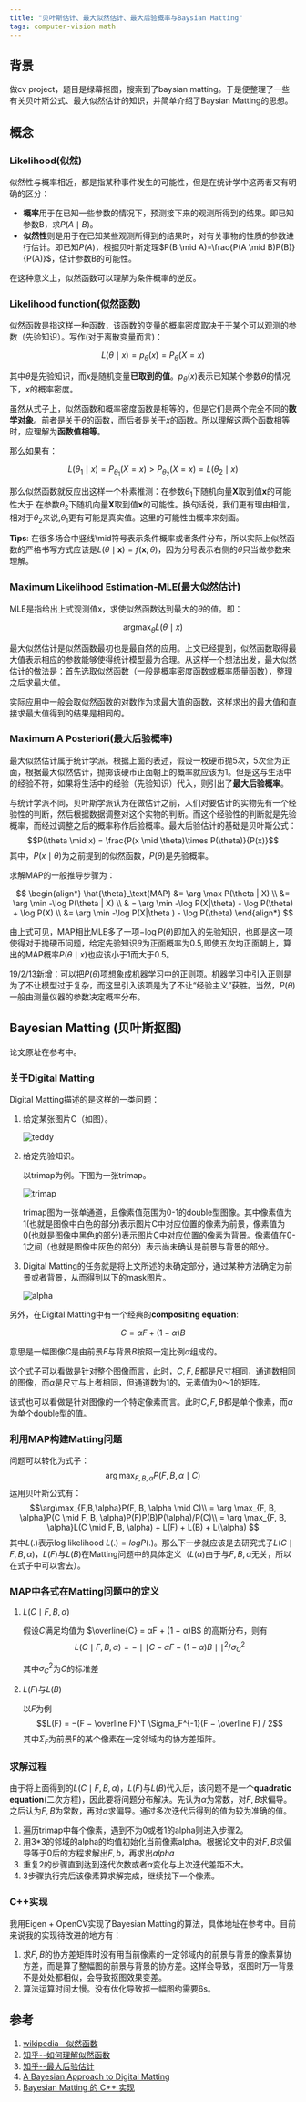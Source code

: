 ```yaml
---
title: "贝叶斯估计、最大似然估计、最大后验概率与Baysian Matting"
tags: computer-vision math
---
```


## 背景

做cv project，题目是绿幕抠图，搜索到了baysian matting。于是便整理了一些有关贝叶斯公式、最大似然估计的知识，并简单介绍了Baysian Matting的思想。

<!--more-->

## 概念

### Likelihood(似然)

似然性与概率相近，都是指某种事件发生的可能性，但是在统计学中这两者又有明确的区分：

* **概率**用于在已知一些参数的情况下，预测接下来的观测所得到的结果。即已知参数B，求$P(A\mid B)$。
* **似然性**则是用于在已知某些观测所得到的结果时，对有关事物的性质的参数进行估计。即已知$P(A)$，根据贝叶斯定理$P(B \mid A)=\frac{P(A \mid B)P(B)}{P(A)}$，估计参数B的可能性。

在这种意义上，似然函数可以理解为条件概率的逆反。

### Likelihood function(似然函数)

似然函数是指这样一种函数，该函数的变量的概率密度取决于于某个可以观测的参数（先验知识）。写作(对于离散变量而言)：

$$ L(\theta \mid x) = p_\theta(x)=P_\theta(X=x)$$

其中$\theta$是先验知识，而$x$是随机变量**已取到的值**。$p_\theta(x)$表示已知某个参数$\theta$的情况下，$x$的概率密度。

虽然从式子上，似然函数和概率密度函数是相等的，但是它们是两个完全不同的**数学对象**。前者是关于$\theta$的函数，而后者是关于$x$的函数。所以理解这两个函数相等时，应理解为**函数值相等**。

那么如果有：

$$L(\theta_1 \mid x) = P_{\theta_1}(X=x) > P_{\theta_2}(X=x) = L(\theta_2 \mid x)$$

那么似然函数就反应出这样一个朴素推测：在参数$\theta_1$下随机向量$\textbf{X}$取到值$\textbf{x}$的可能性大于 在参数$\theta_2$下随机向量$\textbf{X}$取到值$\textbf{x}$的可能性。换句话说，我们更有理由相信，相对于$\theta_2$来说,$\theta_1$更有可能是真实值。这里的可能性由概率来刻画。

**Tips**: 在很多场合中竖线\mid符号表示条件概率或者条件分布，所以实际上似然函数的严格书写方式应该是$L(\theta \mid \textbf{x}) = f(\textbf{x} ; \theta)$，因为分号表示右侧的$\theta$只当做参数来理解。

### Maximum Likelihood Estimation-MLE(最大似然估计)

MLE是指给出上式观测值x，求使似然函数达到最大的$\theta$的值。即：

$$ \mathop{\arg\max}_{\theta}  L(\theta \mid x)$$ 

最大似然估计是似然函数最初也是最自然的应用。上文已经提到，似然函数取得最大值表示相应的参数能够使得统计模型最为合理。从这样一个想法出发，最大似然估计的做法是：首先选取似然函数（一般是概率密度函数或概率质量函数），整理之后求最大值。

实际应用中一般会取似然函数的对数作为求最大值的函数，这样求出的最大值和直接求最大值得到的结果是相同的。

### Maximum A Posteriori(最大后验概率)

最大似然估计属于统计学派。根据上面的表述，假设一枚硬币抛5次，5次全为正面，根据最大似然估计，抛掷该硬币正面朝上的概率就应该为1。但是这与生活中的经验不符，如果将生活中的经验（先验知识）代入，则引出了**最大后验概率**。

与统计学派不同，贝叶斯学派认为在做估计之前，人们对要估计的实物先有一个经验性的判断，然后根据数据调整对这个实物的判断。而这个经验性的判断就是先验概率，而经过调整之后的概率称作后验概率。最大后验估计的基础是贝叶斯公式：
$$P(\theta \mid x) = \frac{P(x \mid \theta)\times P(\theta)}{P(x)}$$
其中，$P(x \mid \theta)$为之前提到的似然函数，$P(\theta)$是先验概率。

求解MAP的一般推导步骤为：

$$
\begin{align*} 
\hat{\theta}_\text{MAP} &= \arg \max P(\theta | X) \\ &= \arg \min -\log P(\theta | X) \\ & = \arg \min -\log P(X|\theta) - \log P(\theta) + \log P(X) \\ &= \arg \min -\log P(X|\theta ) - \log P(\theta) 
\end{align*}
$$

由上式可见，MAP相比MLE多了一项$-\log P(\theta)$即加入的先验知识，也即是这一项使得对于抛硬币问题，给定先验知识$\theta$为正面概率为0.5,即使五次均正面朝上，算出的MAP概率$P(\theta \mid x)$也应该小于1而大于0.5。

19/2/13新增：可以把$P(\theta)$项想象成机器学习中的正则项。机器学习中引入正则是为了不让模型过于复杂，而这里引入该项是为了不让“经验主义”获胜。当然，$P(\theta)$一般由测量仪器的参数决定概率分布。

## Bayesian Matting (贝叶斯抠图)

论文原址在参考中。

### 关于Digital Matting

Digital Matting描述的是这样的一类问题：

1. 给定某张图片C（如图）。
   
   ![teddy]({{site.baseurl}}/assets/images/post_images/2018-12-22/teddy.jpg)
2. 给定先验知识。
   
   以trimap为例。下图为一张trimap。

   ![trimap]({{site.baseurl}}/assets/images/post_images/2018-12-22/trimapT.png)

   trimap图为一张单通道，且像素值范围为0-1的double型图像。其中像素值为1(也就是图像中白色的部分)表示图片C中对应位置的像素为前景，像素值为0(也就是图像中黑色的部分)表示图片C中对应位置的像素为背景。像素值在0-1之间（也就是图像中灰色的部分）表示尚未确认是前景与背景的部分。
3. Digital Matting的任务就是将上文所述的未确定部分，通过某种方法确定为前景或者背景，从而得到以下的mask图片。
   
    ![alpha]({{site.baseurl}}/assets/images/post_images/2018-12-22/alpha.png)

另外，在Digital Matting中有一个经典的**compositing equation**:

$$C=\alpha F + (1-\alpha)B$$

意思是一幅图像$C$是由前景$F$与背景$B$按照一定比例$\alpha$组成的。

这个式子可以看做是针对整个图像而言，此时，$C, F, B$都是尺寸相同，通道数相同的图像，而$\alpha$是尺寸与上者相同，但通道数为1的，元素值为0～1的矩阵。

该式也可以看做是针对图像的一个特定像素而言。此时$C,F,B$都是单个像素，而$\alpha$为单个double型的值。

### 利用MAP构建Matting问题

问题可以转化为式子：
$$\arg\max_{F,B,\alpha}P(F, B, \alpha \mid C)$$
运用贝叶斯公式有：
$$\arg\max_{F,B,\alpha}P(F, B, \alpha \mid C)\\
     = \arg \max_{F, B, \alpha}P(C \mid F, B, \alpha)P(F)P(B)P(\alpha)/P(C)\\
     = \arg \max_{F, B, \alpha}L(C \mid F, B, \alpha) + L(F) + L(B) + L(\alpha) $$
其中$L(.)$表示log likelihood $L(.)=logP(.)$。那么下一步就应该是去研究式子$L(C \mid F, B, \alpha)$，$L(F)$与$L(B)$在Matting问题中的具体定义（$L(\alpha)$由于与$F, B, \alpha$无关，所以在式子中可以舍去）。

### MAP中各式在Matting问题中的定义

1. $L(C \mid F, B, \alpha)$
   
   假设$C$满足均值为 $\overline{C} = αF + (1 − α)B$ 的高斯分布，则有
   $$L(C \mid F, B, \alpha) = -\mid\mid C-\alpha F - (1-\alpha)B\mid \mid ^ 2 / \sigma^2_C$$ 
   
   其中$\sigma ^2_C$为$C$的标准差
2. $L(F)$与$L(B)$
   
   以$F$为例
   $$L(F) = −(F − \overline F)^T \Sigma_F^{-1}(F − \overline F) / 2$$
   其中$\Sigma_F$为前景F的某个像素在一定邻域内的协方差矩阵。

### 求解过程

由于将上面得到的$L(C \mid F, B, \alpha)$，$L(F)$与$L(B)$代入后，该问题不是一个**quadratic equation**(二次方程)，因此要将问题分布解决。先认为$\alpha$为常数，对$F,B$求偏导。之后认为$F,B$为常数，再对$\alpha$求偏导。通过多次迭代后得到的值为较为准确的值。

1. 遍历trimap中每个像素，遇到不为0或者1的alpha则进入步骤2。
2. 用3*3的邻域的alpha的均值初始化当前像素alpha。根据论文中的对$F,B$求偏导等于0后的方程求解出$F,b$，再求出$alpha$
3. 重复2的步骤直到达到迭代次数或者$\alpha$变化与上次迭代差距不大。
4. 3步骤执行完后该像素算求解完成，继续找下一个像素。

### C++实现

我用Eigen + OpenCV实现了Bayesian Matting的算法，具体地址在参考中。目前来说我的实现待改进的地方有：

1. 求$F,B$的协方差矩阵时没有用当前像素的一定邻域内的前景与背景的像素算协方差，而是算了整幅图的前景与背景的协方差。这样会导致，抠图时万一背景不是处处都相似，会导致抠图效果变差。
2. 算法运算时间太慢。没有优化导致抠一幅图约需要6s。

## 参考

1. [wikipedia--似然函数](https://zh.wikipedia.org/wiki/%E4%BC%BC%E7%84%B6%E5%87%BD%E6%95%B0)
2. [知乎--如何理解似然函数](https://www.zhihu.com/question/54082000)
3. [知乎--最大后验估计](https://zhuanlan.zhihu.com/p/32616870)
4. [A Bayesian Approach to Digital Matting](https://grail.cs.washington.edu/projects/digital-matting/papers/cvpr2001.pdf)
5. [Bayesian Matting 的 C++ 实现](https://github.com/EpsAvlc/GreenScreenMatting)
